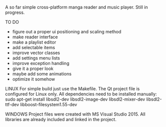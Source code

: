 A so far simple cross-platform manga reader and music player.
Still in progress.

TO DO
- figure out a proper ui positioning and scaling method
- make reader interface
- make a playlist editor
- add selectable items
- improve vector classes
- add settings menu lists
- improve exception handling
- give it a proper look
- maybe add some animations
- optimize it somehow

LINUX
For simple build just use the Makefile.
The Qt project file is configured for Linux only.
All dependencies need to be installed manually:
sudo apt-get install libsdl2-dev libsdl2-image-dev libsdl2-mixer-dev libsdl2-ttf-dev libboost-filesystem1.55-dev

WINDOWS
Project files were created with MS Visual Studio 2015.
All libraries are already included and linked in the project.

